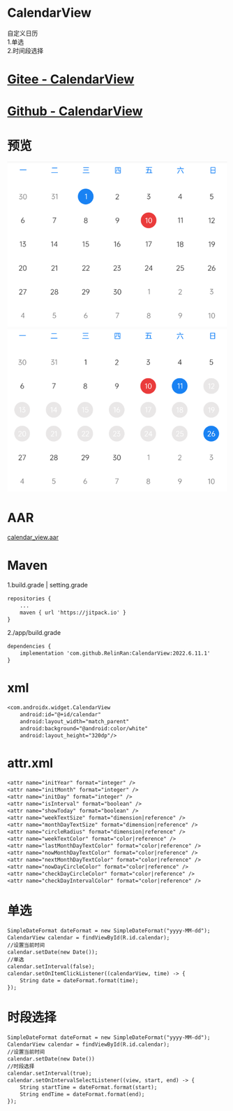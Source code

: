 # CalendarView
自定义日历  
1.单选  
2.时间段选择  
# [Gitee - CalendarView](https://gitee.com/relin/CalendarView)
# [Github - CalendarView](https://github.com/RelinRan/CalendarView)
# 预览
![单选效果](./ic_preview_02.png)  
![时段选择效果](./ic_preview_01.png)  
# AAR
[calendar_view.aar](https://github.com/RelinRan/CalendarView/blob/master/calendar_view.aar)
# Maven
1.build.grade | setting.grade
```
repositories {
	...
	maven { url 'https://jitpack.io' }
}
```
2./app/build.grade
```
dependencies {
	implementation 'com.github.RelinRan:CalendarView:2022.6.11.1'
}
```
# xml
```
<com.androidx.widget.CalendarView
    android:id="@+id/calendar"
    android:layout_width="match_parent"
    android:background="@android:color/white"
    android:layout_height="320dp"/>
```
# attr.xml
```
<attr name="initYear" format="integer" />
<attr name="initMonth" format="integer" />
<attr name="initDay" format="integer" />
<attr name="isInterval" format="boolean" />
<attr name="showToday" format="boolean" />
<attr name="weekTextSize" format="dimension|reference" />
<attr name="monthDayTextSize" format="dimension|reference" />
<attr name="circleRadius" format="dimension|reference" />
<attr name="weekTextColor" format="color|reference" />
<attr name="lastMonthDayTextColor" format="color|reference" />
<attr name="nowMonthDayTextColor" format="color|reference" />
<attr name="nextMonthDayTextColor" format="color|reference" />
<attr name="nowDayCircleColor" format="color|reference" />
<attr name="checkDayCircleColor" format="color|reference" />
<attr name="checkDayIntervalColor" format="color|reference" />
```
# 单选
```
SimpleDateFormat dateFormat = new SimpleDateFormat("yyyy-MM-dd");
CalendarView calendar = findViewById(R.id.calendar);
//设置当前时间
calendar.setDate(new Date());
//单选
calendar.setInterval(false);
calendar.setOnItemClickListener((calendarView, time) -> {
    String date = dateFormat.format(time);
});
```
# 时段选择
```
SimpleDateFormat dateFormat = new SimpleDateFormat("yyyy-MM-dd");
CalendarView calendar = findViewById(R.id.calendar);
//设置当前时间
calendar.setDate(new Date())
//时段选择
calendar.setInterval(true);
calendar.setOnIntervalSelectListener((view, start, end) -> {
    String startTime = dateFormat.format(start);
    String endTime = dateFormat.format(end);
});
```
